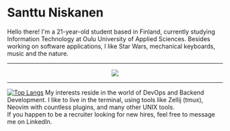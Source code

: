 # Santtu Niskanen

Hello there! I'm a 21-year-old student based in Finland, currently studying Information Technology at Oulu University of Applied Sciences.
Besides working on software applications, I like Star Wars, mechanical keyboards, music and the nature.

---

<p align="center">
  <img src="https://media.licdn.com/dms/image/D4D16AQFjCQIb_q9J4w/profile-displaybackgroundimage-shrink_350_1400/0/1687003869185?e=1710979200&v=beta&t=SBPYk4n3pTZ7iYHb0DWEwqC6SagleIBzwD3d5oAEZ_c">
</p>

---
[![Top Langs](https://github-readme-stats.vercel.app/api/top-langs/?username=santtuniskanen)](https://github.com/santtuniskanen/github-readme-stats)
My interests reside in the world of DevOps and Backend Development. I like to live in the terminal, using tools like Zellij (tmux), Neovim with countless plugins, and many other UNIX tools.
<br>
If you happen to be a recruiter looking for new hires, feel free to message me on LinkedIn.
